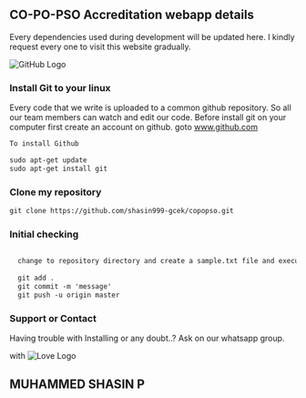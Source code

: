 ## CO-PO-PSO Accreditation webapp details

Every dependencies used during development will be updated here. I kindly request every one to visit this website gradually.

![GitHub Logo](http://cdn.vectorstock.com/i/composite/43,44/anonymous-mask-logo-hacker-icon-design-vector-6454344.jpg)

### Install Git to your linux

Every code that we write is uploaded to a common github repository. So all our team members can watch and edit our code.
Before install git on your computer first create an account on github.
goto www.github.com
```markdown
To install Github

sudo apt-get update
sudo apt-get install git
```
### Clone my repository
```markdown
git clone https://github.com/shasin999-gcek/copopso.git
``` 
### Initial checking

```markdown

  change to repository directory and create a sample.txt file and execute these commands
  
  git add .
  git commit -m 'message'
  git push -u origin master
 ``` 

### Support or Contact

Having trouble with Installing or any doubt..?
Ask on our whatsapp group.

with 
![Love Logo](http://www.iconshock.com/img_vista/FLAT/networking/jpg/smiley_in_love_icon.jpg)
## MUHAMMED SHASIN P
